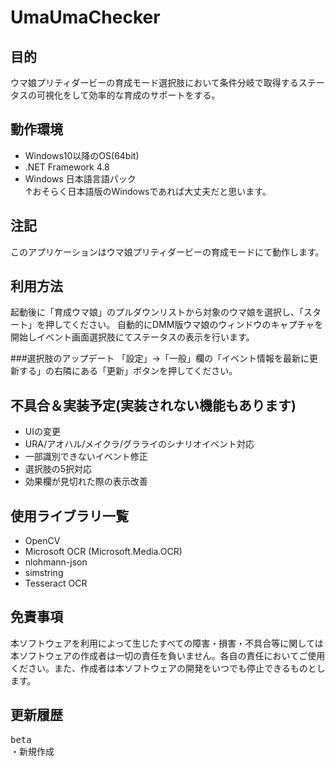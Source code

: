 # UmaUmaChecker  
## 目的
ウマ娘プリティダービーの育成モード選択肢において条件分岐で取得するステータスの可視化をして効率的な育成のサポートをする。

## 動作環境
- Windows10以降のOS(64bit)
- .NET Framework 4.8
- Windows 日本語言語パック  
 ↑おそらく日本語版のWindowsであれば大丈夫だと思います。

## 注記  
このアプリケーションはウマ娘プリティダービーの育成モードにて動作します。

## 利用方法
起動後に「育成ウマ娘」のプルダウンリストから対象のウマ娘を選択し、「スタート」を押してください。
自動的にDMM版ウマ娘のウィンドウのキャプチャを開始しイベント画面選択肢にてステータスの表示を行います。

###選択肢のアップデート
 「設定」→「一般」欄の「イベント情報を最新に更新する」の右隣にある「更新」ボタンを押してください。

## 不具合＆実装予定(実装されない機能もあります)
- UIの変更
- URA/アオハル/メイクラ/グラライのシナリオイベント対応
- 一部識別できないイベント修正
- 選択肢の5択対応
- 効果欄が見切れた際の表示改善

## 使用ライブラリ一覧
- OpenCV
- Microsoft OCR (Microsoft.Media.OCR)
- nlohmann-json
- simstring
- Tesseract OCR

## 免責事項  
本ソフトウェアを利用によって生じたすべての障害・損害・不具合等に関しては本ソフトウェアの作成者は一切の責任を負いません。各自の責任においてご使用ください。また、作成者は本ソフトウェアの開発をいつでも停止できるものとします。

## 更新履歴
<pre>
beta
・新規作成
